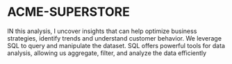 # ACME-SUPERSTORE
IN this analysis, I uncover insights that can help optimize business strategies, identify trends and understand customer behavior. We leverage SQL to query and manipulate the dataset. SQL offers powerful tools for data analysis, allowing us aggregate, filter, and analyze the data efficiently
